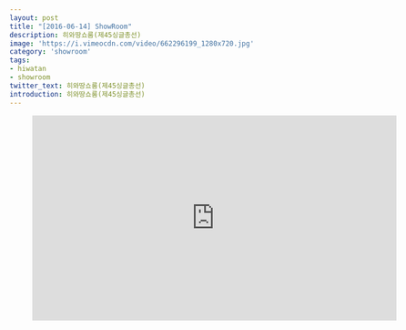 ```yaml
---
layout: post
title: "[2016-06-14] ShowRoom"
description: 히와땅쇼룸(제45싱글총선)
image: 'https://i.vimeocdn.com/video/662296199_1280x720.jpg'
category: 'showroom'
tags:
- hiwatan
- showroom
twitter_text: 히와땅쇼룸(제45싱글총선)
introduction: 히와땅쇼룸(제45싱글총선)
---
```

<figure class="video_container">
<iframe src="https://player.vimeo.com/video/239345736" width="640" height="360" frameborder="0" webkitallowfullscreen mozallowfullscreen allowfullscreen></iframe>
</figure>


